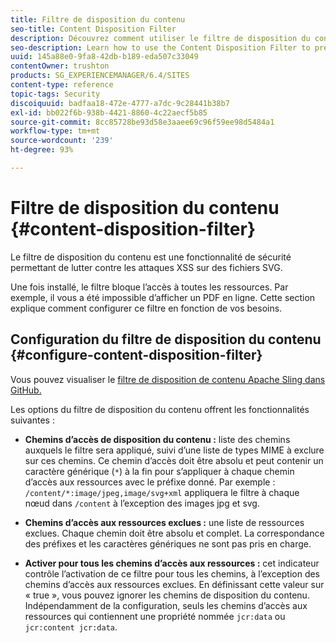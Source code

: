 ```yaml
---
title: Filtre de disposition du contenu
seo-title: Content Disposition Filter
description: Découvrez comment utiliser le filtre de disposition du contenu pour empêcher les attaques XSS.
seo-description: Learn how to use the Content Disposition Filter to prevent XSS attacks.
uuid: 145a88e0-9fa8-42db-b189-eda507c33049
contentOwner: trushton
products: SG_EXPERIENCEMANAGER/6.4/SITES
content-type: reference
topic-tags: Security
discoiquuid: badfaa18-472e-4777-a7dc-9c28441b38b7
exl-id: bb022f6b-938b-4421-8860-4c22aecf5b85
source-git-commit: 8cc85728be93d58e3aaee69c96f59ee98d5484a1
workflow-type: tm+mt
source-wordcount: '239'
ht-degree: 93%

---
```


# Filtre de disposition du contenu {#content-disposition-filter}

Le filtre de disposition du contenu est une fonctionnalité de sécurité permettant de lutter contre les attaques XSS sur des fichiers SVG.

Une fois installé, le filtre bloque l’accès à toutes les ressources. Par exemple, il vous a été impossible d’afficher un PDF en ligne. Cette section explique comment configurer ce filtre en fonction de vos besoins.

## Configuration du filtre de disposition du contenu {#configure-content-disposition-filter}

Vous pouvez visualiser le [filtre de disposition de contenu Apache Sling dans GitHub.](https://github.com/apache/sling-org-apache-sling-security/blob/master/src/main/java/org/apache/sling/security/impl/ContentDispositionFilterConfiguration.java)

Les options du filtre de disposition du contenu offrent les fonctionnalités suivantes :

* **Chemins d’accès de disposition du contenu :** liste des chemins auxquels le filtre sera appliqué, suivi d’une liste de types MIME à exclure sur ces chemins. Ce chemin d’accès doit être absolu et peut contenir un caractère générique (`*`) à la fin pour s’appliquer à chaque chemin d’accès aux ressources avec le préfixe donné. Par exemple : `/content/*:image/jpeg,image/svg+xml` appliquera le filtre à chaque nœud dans `/content` à l’exception des images jpg et svg.

* **Chemins d’accès aux ressources exclues :** une liste de ressources exclues. Chaque chemin doit être absolu et complet. La correspondance des préfixes et les caractères génériques ne sont pas pris en charge.

* **Activer pour tous les chemins d’accès aux ressources :** cet indicateur contrôle l’activation de ce filtre pour tous les chemins, à l’exception des chemins d’accès aux ressources exclues. En définissant cette valeur sur « true », vous pouvez ignorer les chemins de disposition du contenu. Indépendamment de la configuration, seuls les chemins d’accès aux ressources qui contiennent une propriété nommée `jcr:data` ou
   `jcr:content jcr:data`.
